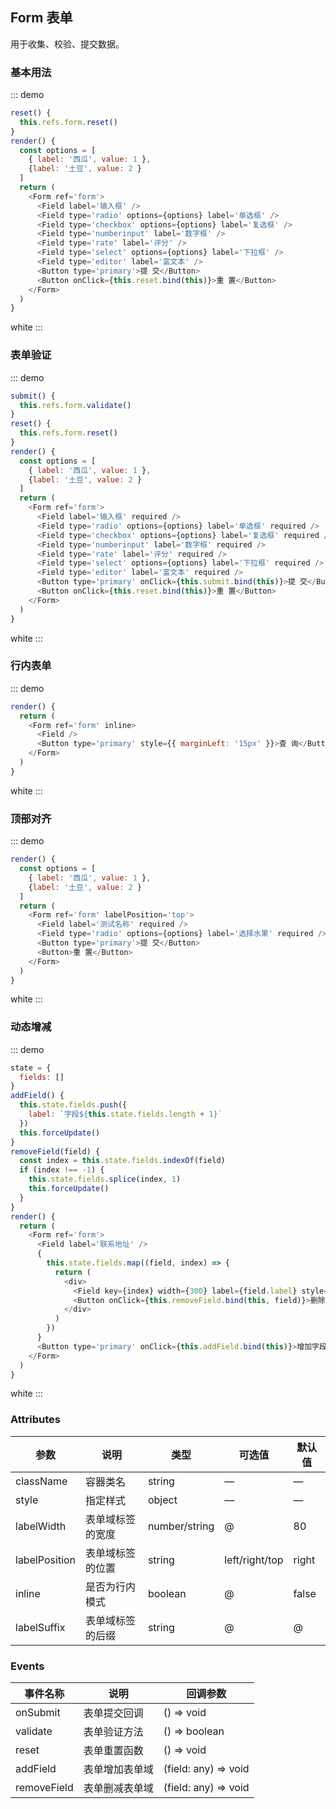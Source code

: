 ## Form 表单

用于收集、校验、提交数据。

### 基本用法

::: demo
```js
reset() {
  this.refs.form.reset()
}
render() {
  const options = [
    { label: '西瓜', value: 1 },
    {label: '土豆', value: 2 }
  ]
  return (
    <Form ref='form'>
      <Field label='输入框' />
      <Field type='radio' options={options} label='单选框' />
      <Field type='checkbox' options={options} label='复选框' />
      <Field type='numberinput' label='数字框' />
      <Field type='rate' label='评分' />
      <Field type='select' options={options} label='下拉框' />
      <Field type='editor' label='富文本' />
      <Button type='primary'>提 交</Button>
      <Button onClick={this.reset.bind(this)}>重 置</Button>
    </Form>
  )
}
```
white
:::

### 表单验证

::: demo
```js
submit() {
  this.refs.form.validate()
}
reset() {
  this.refs.form.reset()
}
render() {
  const options = [
    { label: '西瓜', value: 1 },
    {label: '土豆', value: 2 }
  ]
  return (
    <Form ref='form'>
      <Field label='输入框' required />
      <Field type='radio' options={options} label='单选框' required />
      <Field type='checkbox' options={options} label='复选框' required />
      <Field type='numberinput' label='数字框' required />
      <Field type='rate' label='评分' required />
      <Field type='select' options={options} label='下拉框' required />
      <Field type='editor' label='富文本' required />
      <Button type='primary' onClick={this.submit.bind(this)}>提 交</Button>
      <Button onClick={this.reset.bind(this)}>重 置</Button>
    </Form>
  )
}
```
white
:::

### 行内表单

::: demo
```js
render() {
  return (
    <Form ref='form' inline>
      <Field />
      <Button type='primary' style={{ marginLeft: '15px' }}>查 询</Button>
    </Form>
  )
}
```
white
:::

### 顶部对齐

::: demo
```js
render() {
  const options = [
    { label: '西瓜', value: 1 },
    {label: '土豆', value: 2 }
  ]
  return (
    <Form ref='form' labelPosition='top'>
      <Field label='测试名称' required />
      <Field type='radio' options={options} label='选择水果' required />
      <Button type='primary'>提 交</Button>
      <Button>重 置</Button>
    </Form>
  )
}
```
white
:::

### 动态增减

::: demo
```js
state = {
  fields: []
}
addField() {
  this.state.fields.push({
    label: `字段${this.state.fields.length + 1}`
  })
  this.forceUpdate()
}
removeField(field) {
  const index = this.state.fields.indexOf(field)
  if (index !== -1) {
    this.state.fields.splice(index, 1)
    this.forceUpdate()
  }
}
render() {
  return (
    <Form ref='form'>
      <Field label='联系地址' />
      {
        this.state.fields.map((field, index) => {
          return (
            <div>
              <Field key={index} width={300} label={field.label} style={{ display: 'inline-block' }} />
              <Button onClick={this.removeField.bind(this, field)}>删除</Button>
            </div>
          )
        })
      }
      <Button type='primary' onClick={this.addField.bind(this)}>增加字段</Button>
    </Form>
  )
}
```
white
:::

### Attributes
| 参数      | 说明          | 类型      | 可选值                           | 默认值  |
|---------- |-------------- |---------- |--------------------------------  |-------- |
| className | 容器类名 | string | — | — |
| style | 指定样式 | object | — | — |
| labelWidth | 表单域标签的宽度 | number/string | @ | 80 |
| labelPosition | 表单域标签的位置 | string | left/right/top | right |
| inline | 是否为行内模式 | boolean | @ | false |
| labelSuffix | 表单域标签的后缀 | string | @ | @ |

### Events
| 事件名称 | 说明 | 回调参数 |
|---------- |-------- |---------- |
| onSubmit | 表单提交回调 | () => void |
| validate | 表单验证方法 | () => boolean |
| reset | 表单重置函数 | () => void |
| addField | 表单增加表单域 | (field: any) => void |
| removeField | 表单删减表单域 | (field: any) => void |
